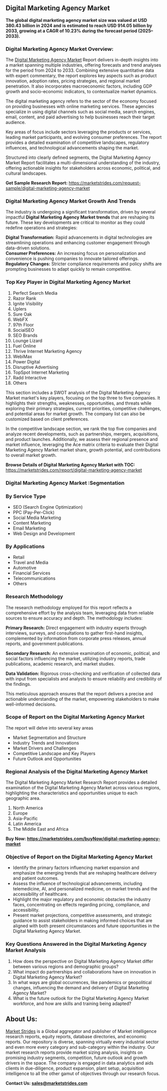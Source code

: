 <h2>Digital Marketing Agency Market</h2>
<p><strong>The global digital marketing agency market size was valued at&nbsp;USD 380.43 billion in 2024&nbsp;and is estimated to reach&nbsp;USD 914.05 billion by 2033, growing at a&nbsp;CAGR of 10.23%&nbsp;during the forecast period (2025&ndash;2033).</strong></p>
<h3>Digital Marketing Agency Market Overview:</h3>
<p>The <a href="https://marketstrides.com/report/digital-marketing-agency-market">Digital Marketing Agency Market</a><strong>&nbsp;</strong>Report delivers in-depth insights into a market spanning multiple industries, offering forecasts and trend analyses for the period from 2024 to 2033. Combining extensive quantitative data with expert commentary, the report explores key aspects such as product innovation, adoption rates, pricing strategies, and regional market penetration. It also incorporates macroeconomic factors, including GDP growth and socio-economic indicators, to contextualize market dynamics.</p>
<p>The digital marketing agency refers to the sector of the economy focused on providing businesses with online marketing services. These agencies specialize in using digital channels such as social media, search engines, email, content, and paid advertising to help businesses reach their target audience.</p>
<p>Key areas of focus include sectors leveraging the products or services, leading market participants, and evolving consumer preferences. The report provides a detailed examination of competitive landscapes, regulatory influences, and technological advancements shaping the market.</p>
<p>Structured into clearly defined segments, the&nbsp;Digital Marketing Agency Market Report facilitates a multi-dimensional understanding of the industry, offering actionable insights for stakeholders across economic, political, and cultural landscapes.</p>
<p><strong>Get Sample Research Report:</strong> <a href="https://marketstrides.com/request-sample/digital-marketing-agency-market">https://marketstrides.com/request-sample/digital-marketing-agency-market</a></p>
<h3>Digital Marketing Agency Market Growth And Trends</h3>
<p>The industry is undergoing a significant transformation, driven by several impactful <strong>Digital Marketing Agency Market trends</strong>&nbsp;that are reshaping its future. These key developments are critical to monitor as they could redefine operations and strategies:</p>
<p><strong>Digital Transformation:</strong> Rapid advancements in digital technologies are streamlining operations and enhancing customer engagement through data-driven solutions.<br /><strong>Consumer Preferences:</strong> An increasing focus on personalization and convenience is pushing companies to innovate tailored offerings.<br /><strong>Regulatory Changes:</strong> Stricter compliance requirements and policy shifts are prompting businesses to adapt quickly to remain competitive.</p>
<h3>Top Key Player in Digital Marketing Agency Market</h3>
<ol>
<li>Perfect Search Media</li>
<li>Razor Rank</li>
<li>Ignite Visibility</li>
<li>Uplers</li>
<li>Sure Oak</li>
<li>WebFX</li>
<li>97th Floor</li>
<li>SocialSEO</li>
<li>SEO Brands</li>
<li>Lounge Lizard</li>
<li>Fuel Online</li>
<li>Thrive Internet Marketing Agency</li>
<li>WebiMax</li>
<li>Power Digital</li>
<li>Disruptive Advertising</li>
<li>TopSpot Internet Marketing</li>
<li>Radd Interactive</li>
<li>Others</li>
</ol>
<p>This section includes a SWOT analysis of the Digital Marketing Agency Market market's key players, focusing on the top three to five companies. It highlights their strengths, weaknesses, opportunities, and threats while exploring their primary strategies, current priorities, competitive challenges, and potential areas for market growth. The company list can also be customized based on client preferences.</p>
<p>In the competitive landscape section, we rank the top five companies and analyze recent developments, such as partnerships, mergers, acquisitions, and product launches. Additionally, we assess their regional presence and market influence, leveraging the Ace matrix criteria to evaluate their Digital Marketing Agency Market market share, growth potential, and contributions to overall market growth.</p>
<p><strong>Browse Details of Digital Marketing Agency Market with TOC:</strong> <a href="https://marketstrides.com/report/digital-marketing-agency-market">https://marketstrides.com/report/digital-marketing-agency-market</a></p>
<h3>Digital Marketing Agency Market :Segmentation</h3>
<h3>By Service Type</h3>
<ul>
<li>SEO (Search Engine Optimization)</li>
<li>PPC (Pay-Per-Click)</li>
<li>Social Media Marketing</li>
<li>Content Marketing</li>
<li>Email Marketing</li>
<li>Web Design and Development</li>
</ul>
<h3>By Applications</h3>
<ul>
<li>Retail</li>
<li>Travel and Media</li>
<li>Automotive</li>
<li>Financial Services</li>
<li>Telecommunications</li>
<li>Others</li>
</ul>
<h3>Research Methodology</h3>
<p>The research methodology employed for this report reflects a comprehensive effort by the analysis team, leveraging data from reliable sources to ensure accuracy and depth. The methodology includes:</p>
<p><strong>Primary Research:</strong> Direct engagement with industry experts through interviews, surveys, and consultations to gather first-hand insights, complemented by information from corporate press releases, annual reports, and government publications.</p>
<p><strong>Secondary Research:</strong> An extensive examination of economic, political, and social factors influencing the market, utilizing industry reports, trade publications, academic research, and market studies.</p>
<p><strong>Data Validation:</strong> Rigorous cross-checking and verification of collected data with input from specialists and analysts to ensure reliability and credibility of the findings.</p>
<p>This meticulous approach ensures that the report delivers a precise and actionable understanding of the market, empowering stakeholders to make well-informed decisions.</p>
<h3>Scope of Report on the Digital Marketing Agency Market</h3>
<p>The report will delve into several key areas</p>
<ul>
<li>Market Segmentation and Structure</li>
<li>Industry Trends and Innovations</li>
<li>Market Drivers and Challenges</li>
<li>Competitive Landscape and Key Players</li>
<li>Future Outlook and Opportunities</li>
</ul>
<h3>Regional Analysis of the Digital Marketing Agency Market</h3>
<p>The Digital Marketing Agency Market Research Report provides a detailed examination of the Digital Marketing Agency Market across various regions, highlighting the characteristics and opportunities unique to each geographic area.</p>
<ol>
<li>North America</li>
<li>Europe</li>
<li>Asia-Pacific</li>
<li>Latin America</li>
<li>The Middle East and Africa</li>
</ol>
<p><strong>Buy Now:&nbsp;<a href="https://marketstrides.com/buyNow/digital-marketing-agency-market">https://marketstrides.com/buyNow/digital-marketing-agency-market</a></strong></p>
<h3><strong>Objective of Report on the Digital Marketing Agency Market</strong></h3>
<ul>
<li>Identify the primary factors influencing market expansion and emphasize the emerging trends that are reshaping healthcare delivery and patient outcomes.</li>
<li>Assess the influence of technological advancements, including telemedicine, AI, and personalized medicine, on market trends and the accessibility of healthcare.</li>
<li>Highlight the major regulatory and economic obstacles the industry faces, concentrating on effects regarding pricing, compliance, and accessibility.</li>
<li>Present market projections, competitive assessments, and strategic guidance to assist stakeholders in making informed choices that are aligned with both present circumstances and future opportunities in the Digital Marketing Agency Market.</li>
</ul>
<h3>Key Questions Answered in the&nbsp;Digital Marketing Agency Market&nbsp;Analysis</h3>
<ol>
<li>How does the perspective on Digital Marketing Agency Market differ between various regions and demographic groups?</li>
<li>What impact do partnerships and collaborations have on innovation in Digital Marketing Agency Market?</li>
<li>In what ways are global occurrences, like pandemics or geopolitical changes, influencing the demand and delivery of Digital Marketing Agency Market?</li>
<li>What is the future outlook for the Digital Marketing Agency Market workforce, and how are skills and training being adapted?</li>
</ol>
<h2>About Us:</h2>
<p><a href="https://marketstrides.com/">Market Strides</a> is a Global aggregator and publisher of Market intelligence research reports, equity reports, database directories, and economic reports. Our repository is diverse, spanning virtually every industrial sector and even more every category and sub-category within the industry. Our market research reports provide market sizing analysis, insights on promising industry segments, competition, future outlook and growth drivers in the space. The company is engaged in data analytics and aids clients in due-diligence, product expansion, plant setup, acquisition intelligence to all the other gamut of objectives through our research focus.</p>
<p><strong>Contact Us: <a href="mailto:sales@marketstrides.com">sales@marketstrides.com</a></strong></p>
